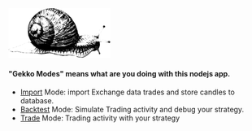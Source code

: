 <img src="https://github.com/universalbit-dev/gekko-m4/blob/master/images/snail.png" width="200" />

#### "Gekko Modes" means what are you doing with this nodejs app. 

* [Import](https://github.com/universalbit-dev/gekko-m4/blob/master/docs/mode/import/import.md) Mode: import Exchange data trades and store candles to database.
* [Backtest](https://github.com/universalbit-dev/gekko-m4/blob/master/docs/mode/backtest/backtest.md) Mode: Simulate Trading activity and debug your strategy.
* [Trade](https://github.com/universalbit-dev/gekko-m4-globular-cluster/edit/master/docs/mode/trade/trade.md) Mode: Trading activity with your strategy
